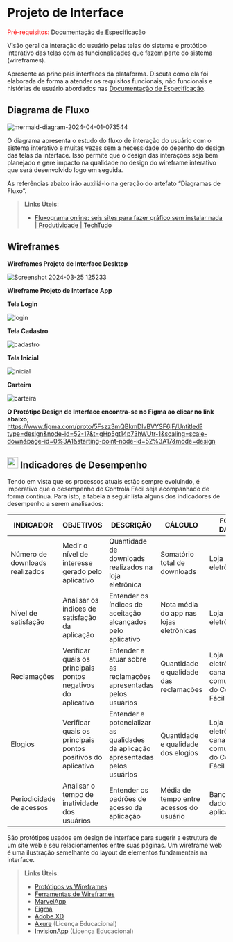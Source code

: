 
# Projeto de Interface

<span style="color:red">Pré-requisitos: <a href="2-Especificação do Projeto.md"> Documentação de Especificação</a></span>

Visão geral da interação do usuário pelas telas do sistema e protótipo interativo das telas com as funcionalidades que fazem parte do sistema (wireframes).

 Apresente as principais interfaces da plataforma. Discuta como ela foi elaborada de forma a atender os requisitos funcionais, não funcionais e histórias de usuário abordados nas <a href="2-Especificação do Projeto.md"> Documentação de Especificação</a>.

## Diagrama de Fluxo

![mermaid-diagram-2024-04-01-073544](https://github.com/ICEI-PUC-Minas-PMV-ADS/pmv-ads-2024-1-e3-proj-mov-t3-pmv-ads-2023-1-e3-proj-mov-t3-controla/assets/127629619/859fdfc8-022b-45cc-a7db-decd69866079)

O diagrama apresenta o estudo do fluxo de interação do usuário com o sistema interativo e  muitas vezes sem a necessidade do desenho do design das telas da interface. Isso permite que o design das interações seja bem planejado e gere impacto na qualidade no design do wireframe interativo que será desenvolvido logo em seguida.




As referências abaixo irão auxiliá-lo na geração do artefato “Diagramas de Fluxo”.

> **Links Úteis**:
> - [Fluxograma online: seis sites para fazer gráfico sem instalar nada | Produtividade | TechTudo](https://www.techtudo.com.br/listas/2019/03/fluxograma-online-seis-sites-para-fazer-grafico-sem-instalar-nada.ghtml)

## Wireframes

**Wireframes Projeto de Interface  Desktop**

![Screenshot 2024-03-25 125233](https://github.com/ICEI-PUC-Minas-PMV-ADS/pmv-ads-2024-1-e3-proj-mov-t3-pmv-ads-2023-1-e3-proj-mov-t3-controla/assets/127629619/04e24ee1-b48e-45a3-9a58-71e7248c1ac5)

**Wireframe Projeto de Interface App**

**Tela Login**

![login](https://github.com/ICEI-PUC-Minas-PMV-ADS/pmv-ads-2024-1-e3-proj-mov-t3-pmv-ads-2023-1-e3-proj-mov-t3-controla/assets/127629619/6e53a71b-2a1f-4f53-a976-6b5810dd9028)

**Tela Cadastro**

![cadastro](https://github.com/ICEI-PUC-Minas-PMV-ADS/pmv-ads-2024-1-e3-proj-mov-t3-pmv-ads-2023-1-e3-proj-mov-t3-controla/assets/127629619/b4c17f67-9c9b-4330-8de0-9e94ed17a3c0)

**Tela Inicial**

![inicial](https://github.com/ICEI-PUC-Minas-PMV-ADS/pmv-ads-2024-1-e3-proj-mov-t3-pmv-ads-2023-1-e3-proj-mov-t3-controla/assets/127629619/5ca270a8-39be-42c0-9b2f-074cec460a50)

**Carteira**

![carteira](https://github.com/ICEI-PUC-Minas-PMV-ADS/pmv-ads-2024-1-e3-proj-mov-t3-pmv-ads-2023-1-e3-proj-mov-t3-controla/assets/127629619/b48d027f-b768-407e-a4eb-50df5abe5c6d)


**O Protótipo Design de Interface encontra-se no Figma ao clicar no link abaixo;**
https://www.figma.com/proto/5Fszz3mQBkmDlvBVYSF6jF/Untitled?type=design&node-id=52-17&t=gHp5gt14p73hWUtr-1&scaling=scale-down&page-id=0%3A1&starting-point-node-id=52%3A17&mode=design
##  <img src="https://github.com/ICEI-PUC-Minas-PMV-ADS/pmv-ads-2024-1-e3-proj-mov-t3-pmv-ads-2023-1-e3-proj-mov-t3-controla/assets/122227953/a88604f1-0586-4f22-9c4a-6b636616e640" width = 25> Indicadores de Desempenho

Tendo em vista que os processos atuais estão sempre evoluindo, é imperativo que o desempenho do Controla Fácil seja acompanhado de forma contínua. Para isto, a tabela a seguir lista alguns dos indicadores de desempenho a serem analisados:

|INDICADOR|OBJETIVOS|DESCRIÇÃO|CÁLCULO|FONTE DADOS|PERSPECTIVA|
|-------------|-------------|-------------|-------------|-------------|-------------|
|Número de downloads realizados|Medir o nível de interesse gerado pelo aplicativo|Quantidade de downloads realizados na loja eletrônica|Somatório total de downloads|Loja eletrônica|Número de usuários|
|Nível de satisfação|Analisar os índices de satisfação da aplicação|Entender os índices de aceitação alcançados pelo aplicativo|Nota média do app nas lojas eletrônicas|Loja eletrônica|Aprimoramento|
|Reclamações|Verificar quais os principais pontos negativos do aplicativo|Entender e atuar sobre as reclamações apresentadas pelos usuários|Quantidade e qualidade das reclamações|Loja eletrônica e canais de comunicação do Controla Fácil|Aprimorar os pontos negativos da aplicação|
|Elogios|Verificar quais os principais pontos positivos do aplicativo|Entender e potencializar as qualidades da aplicação apresentadas pelos usuários|Quantidade e qualidade dos elogios|Loja eletrônica e canais de comunicação do Controla Fácil|Potencializar as funcionalidades valorizadas pelos usuários|
|Periodicidade de acessos|Analisar o tempo de inatividade dos usuários|Entender os padrões de acesso da aplicação|Média de tempo entre acessos do usuário|Banco de dados da aplicação|Aprimoramento e melhoria de engajamento da aplicação|

São protótipos usados em design de interface para sugerir a estrutura de um site web e seu relacionamentos entre suas páginas. Um wireframe web é uma ilustração semelhante do layout de elementos fundamentais na interface.
 
> **Links Úteis**:
> - [Protótipos vs Wireframes](https://www.nngroup.com/videos/prototypes-vs-wireframes-ux-projects/)
> - [Ferramentas de Wireframes](https://rockcontent.com/blog/wireframes/)
> - [MarvelApp](https://marvelapp.com/developers/documentation/tutorials/)
> - [Figma](https://www.figma.com/)
> - [Adobe XD](https://www.adobe.com/br/products/xd.html#scroll)
> - [Axure](https://www.axure.com/edu) (Licença Educacional)
> - [InvisionApp](https://www.invisionapp.com/) (Licença Educacional)
